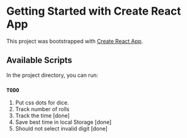 # Getting Started with Create React App

This project was bootstrapped with [Create React App](https://github.com/facebook/create-react-app).

## Available Scripts

In the project directory, you can run:

### `TODO`
1. Put css dots for dice.
2. Track number of rolls
3. Track the time [done]
4. Save best time in local Storage [done]
5. Should not select invalid digit [done]

